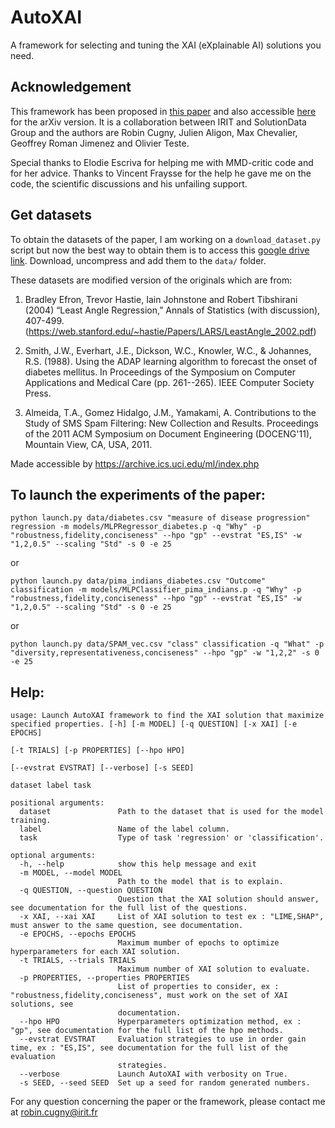 # AutoXAI
A framework for selecting and tuning the XAI (eXplainable AI) solutions you need.

## Acknowledgement
This framework has been proposed in [this paper](https://doi.org/10.1145/3511808.3557247) and also accessible [here](https://arxiv.org/abs/2210.02795 "AutoXAI: arXiv version") for the arXiv version. It is a collaboration between IRIT and SolutionData Group and the authors are Robin Cugny, Julien Aligon, Max Chevalier, Geoffrey Roman Jimenez and Olivier Teste.

Special thanks to Elodie Escriva for helping me with MMD-critic code and for her advice. Thanks to Vincent Fraysse for the help he gave me on the code, the scientific discussions and his unfailing support.

## Get datasets
To obtain the datasets of the paper, I am working on a `download_dataset.py` script but now the best way to obtain them is to access this [google drive link](https://drive.google.com/file/d/1mP7FrK9WSR8FCMCk02sLaK7KYt9fdm0t/view?usp=sharing). Download, uncompress and add them to the `data/` folder.

These datasets are modified version of the originals which are from:

1. Bradley Efron, Trevor Hastie, Iain Johnstone and Robert Tibshirani (2004) “Least Angle Regression,” Annals of Statistics (with discussion), 407-499. (https://web.stanford.edu/~hastie/Papers/LARS/LeastAngle_2002.pdf)

2. Smith, J.W., Everhart, J.E., Dickson, W.C., Knowler, W.C., & Johannes, R.S. (1988). Using the ADAP learning algorithm to forecast the onset of diabetes mellitus. In Proceedings of the Symposium on Computer Applications and Medical Care (pp. 261--265). IEEE Computer Society Press.

3. Almeida, T.A., Gomez Hidalgo, J.M., Yamakami, A. Contributions to the Study of SMS Spam Filtering: New Collection and Results. Proceedings of the 2011 ACM Symposium on Document Engineering (DOCENG'11), Mountain View, CA, USA, 2011.

Made accessible by https://archive.ics.uci.edu/ml/index.php

## To launch the experiments of the paper:
```
python launch.py data/diabetes.csv "measure of disease progression" regression -m models/MLPRegressor_diabetes.p -q "Why" -p "robustness,fidelity,conciseness" --hpo "gp" --evstrat "ES,IS" -w "1,2,0.5" --scaling "Std" -s 0 -e 25
```
or
```
python launch.py data/pima_indians_diabetes.csv "Outcome" classification -m models/MLPClassifier_pima_indians.p -q "Why" -p "robustness,fidelity,conciseness" --hpo "gp" --evstrat "ES,IS" -w "1,2,0.5" --scaling "Std" -s 0 -e 25
```
or
```
python launch.py data/SPAM_vec.csv "class" classification -q "What" -p "diversity,representativeness,conciseness" --hpo "gp" -w "1,2,2" -s 0 -e 25
```

## Help:
```
usage: Launch AutoXAI framework to find the XAI solution that maximize specified properties. [-h] [-m MODEL] [-q QUESTION] [-x XAI] [-e EPOCHS]
                                                                                             [-t TRIALS] [-p PROPERTIES] [--hpo HPO]
                                                                                             [--evstrat EVSTRAT] [--verbose] [-s SEED]
                                                                                             dataset label task

positional arguments:
  dataset               Path to the dataset that is used for the model training.
  label                 Name of the label column.
  task                  Type of task 'regression' or 'classification'.

optional arguments:
  -h, --help            show this help message and exit
  -m MODEL, --model MODEL
                        Path to the model that is to explain.
  -q QUESTION, --question QUESTION
                        Question that the XAI solution should answer, see documentation for the full list of the questions.
  -x XAI, --xai XAI     List of XAI solution to test ex : "LIME,SHAP", must answer to the same question, see documentation.
  -e EPOCHS, --epochs EPOCHS
                        Maximum mumber of epochs to optimize hyperparameters for each XAI solution.
  -t TRIALS, --trials TRIALS
                        Maximum number of XAI solution to evaluate.
  -p PROPERTIES, --properties PROPERTIES
                        List of properties to consider, ex : "robustness,fidelity,conciseness", must work on the set of XAI solutions, see
                        documentation.
  --hpo HPO             Hyperparameters optimization method, ex : "gp", see documentation for the full list of the hpo methods.
  --evstrat EVSTRAT     Evaluation strategies to use in order gain time, ex : "ES,IS", see documentation for the full list of the evaluation        
                        strategies.
  --verbose             Launch AutoXAI with verbosity on True.
  -s SEED, --seed SEED  Set up a seed for random generated numbers.
```


For any question concerning the paper or the framework, please contact me at robin.cugny@irit.fr
